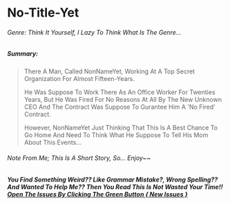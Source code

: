 # No-Title-Yet
###### Genre: Think It Yourself, I Lazy To Think What Is The Genre...
##### Summary:

> There A Man, Called NonNameYet, Working At A Top Secret Organization For Almost Fifteen-Years.
>  
> He Was Suppose To Work There As An Office Worker For Twenties Years, But He Was Fired For No Reasons At All By The New Unknown CEO And The Contract Was Suppose To Gurantee Him A 'No Fired' Contract.
>  
> However, NonNameYet Just Thinking That This Is A Best Chance To Go Home And Need To Think What He Suppose To Tell His Mom About This Events...

###### Note From Me; This Is A Short Story, So... Enjoy~~

##### You Find Something Weird?? Like Grammar Mistake?, Wrong Spelling?? And Wanted To Help Me?? Then You Read This Is Not Wasted Your Time!! [Open The Issues By Clicking The Green Button { New Issues }](https://github.com/Cynoser/No-Title-Yet/issues)
